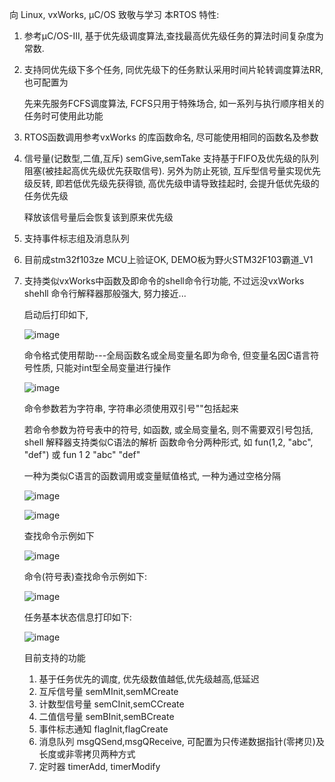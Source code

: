 向 Linux, vxWorks, µC/OS 致敬与学习
本RTOS 特性:
1.  参考µC/OS-III, 基于优先级调度算法,查找最高优先级任务的算法时间复杂度为常数.<p>
2.  支持同优先级下多个任务, 同优先级下的任务默认采用时间片轮转调度算法RR, 也可配置为<p>
    先来先服务FCFS调度算法, FCFS只用于特殊场合, 如一系列与执行顺序相关的任务时可使用此功能
3.  RTOS函数调用参考vxWorks 的库函数命名, 尽可能使用相同的函数名及参数
4.  信号量(记数型,二值,互斥) semGive,semTake 支持基于FIFO及优先级的队列阻塞(被挂起高优先级优先获取信号).
    另外为防止死锁, 互斥型信号量实现优先级反转, 即若低优先级先获得锁, 高优先级申请导致挂起时, 会提升低优先级的任务优先级<p>
    释放该信号量后会恢复该到原来优先级
5.  支持事件标志组及消息队列
6.  目前成stm32f103ze MCU上验证OK, DEMO板为野火STM32F103霸道_V1<p>
7.  支持类似vxWorks中函数及即命令的shell命令行功能, 不过远没vxWorks shehll 命令行解释器那般强大, 努力接近...<p>
    启动后打印如下, <p>
    ![image](https://github.com/luoqiaofa/luos/assets/11310157/ecc42d89-da48-4a74-9425-0d819e8fa175)
    <p>
        
    命令格式使用帮助---全局函数名或全局变量名即为命令, 但变量名因C语言符号性质, 只能对int型全局变量进行操作<p>
        
     ![image](https://github.com/luoqiaofa/luos/assets/11310157/e4faeace-e90d-4a9e-a4b9-8baa8a8252c9)
    <p>命令参数若为字符串, 字符串必须使用双引号""包括起来<p>
    若命令参数为符号表中的符号, 如函数, 或全局变量名, 则不需要双引号包括, shell 解释器支持类似C语法的解析
    函数命令分两种形式, 如 fun(1,2, "abc", "def") 或 fun 1 2 "abc" "def"<p>
    一种为类似C语言的函数调用或变量赋值格式, 一种为通过空格分隔 <p>
      
     ![image](https://github.com/luoqiaofa/luos/assets/11310157/3506b717-e5b3-431a-8eea-a0f06c4cd27d)
      <p>

      ![image](https://github.com/luoqiaofa/luos/assets/11310157/7d1e3c88-02a2-49f4-802b-ebbed429510b)
      <p>

      查找命令示例如下<p>

      ![image](https://github.com/luoqiaofa/luos/assets/11310157/5eb567a5-6c89-4404-a066-2ed808b90373)
    
      命令(符号表)查找命令示例如下:<p>
      ![image](https://github.com/luoqiaofa/luos/assets/11310157/d885b1e9-f1a1-4f71-9fae-1e48e6d0dd1e)

    任务基本状态信息打印如下:<p>
    ![image](https://github.com/luoqiaofa/luos/assets/11310157/a46ce29a-5271-44c5-84d5-d88c8d1032e5)


    目前支持的功能
    1. 基于任务优先的调度, 优先级数值越低,优先级越高,低延迟
    2. 互斥信号量   semMInit,semMCreate
    3. 计数型信号量 semCInit,semCCreate
    4. 二值信号量   semBInit,semBCreate
    5. 事件标志通知 flagInit,flagCreate
    6. 消息队列     msgQSend,msgQReceive, 可配置为只传递数据指针(零拷贝)及长度或非零拷贝两种方式
    7. 定时器       timerAdd, timerModify

